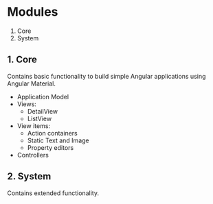 # Modules

1. Core
2. System


## 1. Core

Contains basic functionality to build simple Angular applications using Angular Material.

* Application Model
* Views:
  * DetailView
  * ListView
* View items:
  * Action containers
  * Static Text and Image
  * Property editors 
* Controllers


## 2. System

Contains extended functionality.
